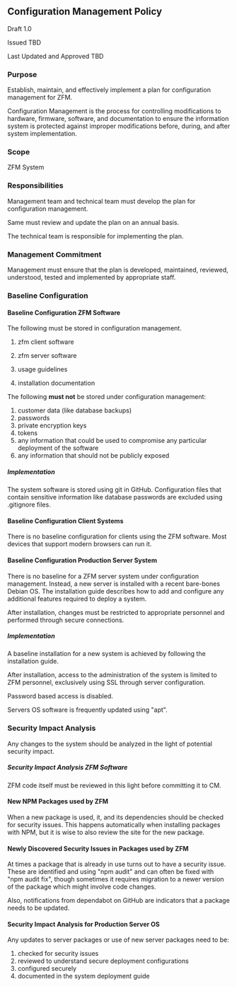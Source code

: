 ## Configuration Management Policy

Draft 1.0

Issued TBD

Last Updated and Approved TBD

### Purpose

Establish, maintain, and effectively implement a plan for configuration
management for ZFM.

Configuration Management is the process for controlling modifications to
hardware, firmware, software, and documentation to ensure the information system
is protected against improper modifications before, during, and after system
implementation.

### Scope

ZFM System

### Responsibilities

Management team and technical team must develop the plan for configuration
management.

Same must review and update the plan on an annual basis.

The technical team is responsible for implementing the plan.

### Management Commitment

Management must ensure that the plan is developed, maintained, reviewed,
understood, tested and implemented by appropriate staff.

### Baseline Configuration

#### Baseline Configuration ZFM Software

The following must be stored in configuration management.

1. zfm client software

2. zfm server software

3. usage guidelines

4. installation documentation

The following **must not** be stored under configuration management:

1. customer data (like database backups)
2. passwords
3. private encryption keys
4. tokens
5. any information that could be used to compromise any particular deployment of
   the software
6. any information that should not be publicly exposed

##### Implementation

The system software is stored using git in GitHub. Configuration files that
contain sensitive information like database passwords are excluded using .gitignore
files.

#### Baseline Configuration Client Systems

There is no baseline configuration for clients using the ZFM software. Most
devices that support modern browsers can run it.

#### Baseline Configuration Production Server System

There is no baseline for a ZFM server system under configuration management.
Instead, a new server is installed with a recent bare-bones Debian OS. The
installation guide describes how to add and configure any additional features
required to deploy a system.

After installation, changes must be restricted to appropriate personnel and
performed through secure connections.

##### Implementation

A baseline installation for a new system is achieved by following the
installation guide.

After installation, access to the administration of the system is limited to ZFM
personnel, exclusively using SSL through server configuration. 

Password based access is disabled. 

Servers OS software is frequently updated using "apt".

### Security Impact Analysis

Any changes to the system should be analyzed in the light of potential security
impact.

##### Security Impact Analysis ZFM Software

ZFM code itself must be reviewed in this light before committing it to CM.

#### New NPM Packages used by ZFM

When a new package is used, it, and its dependencies should be checked for
security issues. This happens automatically when installing packages with NPM,
but it is wise to also review the site for the new package.

#### Newly Discovered Security Issues in Packages used by ZFM

At times a package that is already in use turns out to have a security issue.
These are identified and using "npm audit" and can often be fixed with
"npm audit fix", though sometimes it requires migration to a newer version of
the package which might involve code changes.

Also, notifications from dependabot on GitHub are indicators that a package
needs to be updated.

#### Security Impact Analysis for Production Server OS

Any updates to server packages or use of new server packages need to be:

1. checked for security issues
2. reviewed to understand secure deployment configurations
3. configured securely
4. documented in the system deployment guide


